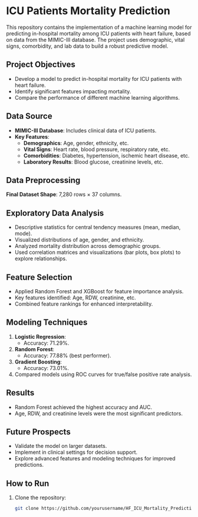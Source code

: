 # ICU Patients Mortality Prediction

This repository contains the implementation of a machine learning model for predicting in-hospital mortality among ICU patients with heart failure, based on data from the MIMIC-III database. The project uses demographic, vital signs, comorbidity, and lab data to build a robust predictive model.

## Project Objectives
- Develop a model to predict in-hospital mortality for ICU patients with heart failure.
- Identify significant features impacting mortality.
- Compare the performance of different machine learning algorithms.

## Data Source
- **MIMIC-III Database**: Includes clinical data of ICU patients.
- **Key Features**:
  - **Demographics**: Age, gender, ethnicity, etc.
  - **Vital Signs**: Heart rate, blood pressure, respiratory rate, etc.
  - **Comorbidities**: Diabetes, hypertension, ischemic heart disease, etc.
  - **Laboratory Results**: Blood glucose, creatinine levels, etc.

## Data Preprocessing

**Final Dataset Shape**: 7,280 rows × 37 columns.

## Exploratory Data Analysis
- Descriptive statistics for central tendency measures (mean, median, mode).
- Visualized distributions of age, gender, and ethnicity.
- Analyzed mortality distribution across demographic groups.
- Used correlation matrices and visualizations (bar plots, box plots) to explore relationships.

## Feature Selection
- Applied Random Forest and XGBoost for feature importance analysis.
- Key features identified: Age, RDW, creatinine, etc.
- Combined feature rankings for enhanced interpretability.

## Modeling Techniques
1. **Logistic Regression**:
   - Accuracy: 71.29%.
2. **Random Forest**:
   - Accuracy: 77.88% (best performer).
3. **Gradient Boosting**:
   - Accuracy: 73.01%.
4. Compared models using ROC curves for true/false positive rate analysis.

## Results
- Random Forest achieved the highest accuracy and AUC.
- Age, RDW, and creatinine levels were the most significant predictors.

## Future Prospects
- Validate the model on larger datasets.
- Implement in clinical settings for decision support.
- Explore advanced features and modeling techniques for improved predictions.

## How to Run
1. Clone the repository:  
   ```bash
   git clone https://github.com/yourusername/HF_ICU_Mortality_Prediction.git
